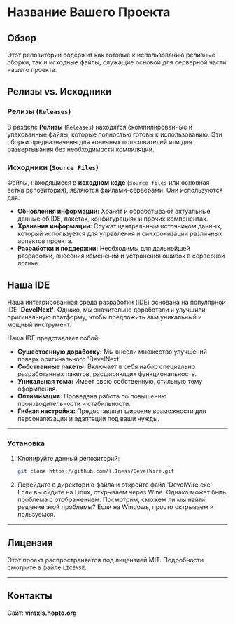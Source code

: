 # Название Вашего Проекта

## Обзор

Этот репозиторий содержит как готовые к использованию релизные сборки, так и исходные файлы, служащие основой для серверной части нашего проекта.

## Релизы vs. Исходники

### Релизы (`Releases`)

В разделе **Релизы** (`Releases`) находятся скомпилированные и упакованные файлы, которые полностью готовы к использованию. Эти сборки предназначены для конечных пользователей или для развертывания без необходимости компиляции.

### Исходники (`Source Files`)

Файлы, находящиеся в **исходном коде** (`source files` или основная ветка репозитория), являются файлами-серверами. Они используются для:

*   **Обновления информации:** Хранят и обрабатывают актуальные данные об IDE, пакетах, конфигурациях и прочих компонентах.
*   **Хранения информации:** Служат центральным источником данных, который используется для управления и синхронизации различных аспектов проекта.
*   **Разработки и поддержки:** Необходимы для дальнейшей разработки, внесения изменений и устранения ошибок в серверной логике.

## Наша IDE

Наша интегрированная среда разработки (IDE) основана на популярной IDE **'DevelNext'**. Однако, мы значительно доработали и улучшили оригинальную платформу, чтобы предложить вам уникальный и мощный инструмент.

Наша IDE представляет собой:

*   **Существенную доработку:** Мы внесли множество улучшений поверх оригинального 'DevelNext'.
*   **Собственные пакеты:** Включает в себя набор специально разработанных пакетов, расширяющих функциональность.
*   **Уникальная тема:** Имеет свою собственную, стильную тему оформления.
*   **Оптимизация:** Проведена работа по повышению производительности и стабильности.
*   **Гибкая настройка:** Предоставляет широкие возможности для персонализации и адаптации под ваши нужды.

---

### Установка

1.  Клонируйте данный репозиторий:
    ```bash
    git clone https://github.com/ll1ness/DevelWire.git
    ```
2.  Перейдите в директорию файла и откройте файл 'DevelWire.exe'
    Если вы сидите на Linux, открываем через Wine. Однако может быть проблема с отображением. Посмотрим, сможем ли мы найти решение этой проблемы?
     Если на Windows, просто октрываем и пользуемся.

---

## Лицензия
Этот проект распространяется под лицензией MIT. Подробности смотрите в файле `LICENSE`.

---

## Контакты

Сайт: **viraxis.hopto.org**
